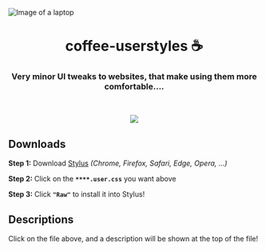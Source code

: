 ![Image of a laptop](https://images.unsplash.com/photo-1504292004442-f285299403fa)

<h1 align="center">coffee-userstyles ☕</h1>

<h3 align="center">Very minor UI tweaks to websites, that make using them more comfortable....</h3>

<br />
<p align="center">
  <a href="https://github.com/openstyles/stylus#stylus">
    <img src="https://img.shields.io/badge/-What's%20a%20userstyle%3F-00ffff?style=for-the-badge&logo=gitbook&logoColor=white&labelColor=gray" />
  </a>
</p>

## Downloads

**Step 1:** Download [Stylus](https://github.com/openstyles/stylus#stylus) *(Chrome, Firefox, Safari, Edge, Opera, ...)*

**Step 2:** Click on the **`****.user.css`** you want above

**Step 3:** Click **`"Raw"`** to install it into Stylus!


## Descriptions

Click on the file above, and a description will be shown at the top of the file!
